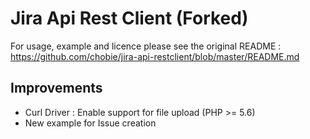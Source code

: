 # Jira Api Rest Client (Forked)

For usage, example and licence please see the original README : https://github.com/chobie/jira-api-restclient/blob/master/README.md

## Improvements

* Curl Driver : Enable support for file upload (PHP >= 5.6)
* New example for Issue creation


